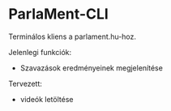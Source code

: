 # ParlaMent-CLI
Terminálos kliens a parlament.hu-hoz.

Jelenlegi funkciók:
* Szavazások eredményeinek megjelenítése

Tervezett:
* videók letöltése
